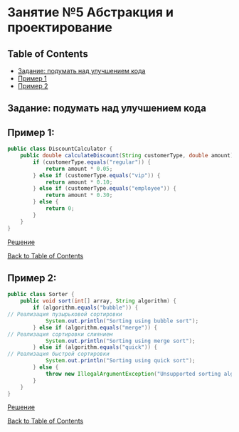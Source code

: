 # Занятие №5 Абстракция и проектирование
## Table of Contents
* [Задание: подумать над улучшением кода](#задание-подумать-над-улучшением-кода)
* [Пример 1](#пример-1)
* [Пример 2](#пример-2)

## Задание: подумать над улучшением кода
## Пример 1:

```java
public class DiscountCalculator {
    public double calculateDiscount(String customerType, double amount) {
        if (customerType.equals("regular")) {
            return amount * 0.05;
        } else if (customerType.equals("vip")) {
            return amount * 0.10;
        } else if (customerType.equals("employee")) {
            return amount * 0.30;
        } else {
            return 0;
        }
    }
}
```

[Решение](https://github.com/a-oleynik/interview-training/tree/main/src/main/java/com/oleynik/interviewtraining/lesson5/discountcalculator/Main.java)

[Back to Table of Contents](#table-of-contents)

## Пример 2:

```java
public class Sorter {
    public void sort(int[] array, String algorithm) {
        if (algorithm.equals("bubble")) {
// Реализация пузырьковой сортировки
            System.out.println("Sorting using bubble sort");
        } else if (algorithm.equals("merge")) {
// Реализация сортировки слиянием
            System.out.println("Sorting using merge sort");
        } else if (algorithm.equals("quick")) {
// Реализация быстрой сортировки
            System.out.println("Sorting using quick sort");
        } else {
            throw new IllegalArgumentException("Unsupported sorting algorithm: " + algorithm);
        }
    }
}
```

[Решение](https://github.com/a-oleynik/interview-training/tree/main/src/main/java/com/oleynik/interviewtraining/lesson5/sorting/Main.java)

[Back to Table of Contents](#table-of-contents)
